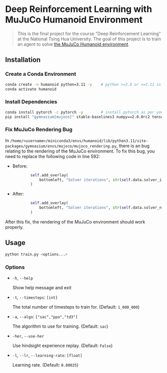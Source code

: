 # Deep Reinforcement Learning with MuJuCo Humanoid Environment

> This is the final project for the course "Deep Reinforcement Learning" at the National Tsing Hua University.
> The goal of this project is to train an agent to solve [the MuJuCo Humanoid environment](https://gymnasium.farama.org/main/environments/mujoco/humanoid/).

## Installation

### Create a Conda Environment

```bash
conda create -n humanoid python=3.11 -y    # python >=3.8 or <=3.11 is required
conda activate humanoid
```

### Install Dependencies

```bash
conda install pytorch -c pytorch -y        # install pytorch as per your operating system
pip install "gymnasium[mujoco]" stable-baselines3 numpy==2.0.0rc2 tensorboard
```

### Fix MuJuCo Rendering Bug

In `/home/<username>/miniconda3/envs/humanoid/lib/python3.11/site-packages/gymnasium/envs/mujoco/mujoco_rendering.py`, there is an bug relating to the rendering of the MuJuCo environment.
To fix this bug, you need to replace the following code in line 592:

- Before:
    ```python
            self.add_overlay(
                bottomleft, "Solver iterations", str(self.data.solver_iter + 1)
            )
    ```

- After:
    ```python
            self.add_overlay(
                bottomleft, "Solver iterations", str(self.data.solver_niter + 1)
            )
    ```

After this fix, the rendering of the MuJuCo environment should work properly.

## Usage

```bash
python train.py <options...>
```

### Options

- `-h`, `--help`

    Show help message and exit

- `-t`, `--timesteps`: `[int]`
                    
    The total number of timesteps to train for. (Default: `1_000_000`)

- `-a`, `--algo`: `["sac","ppo","td3"]`

    The algorithm to use for training. (Default: `sac`)

- `-her`, `--use-her`

    Use hindsight experience replay. (Default: `False`)

- `-l`, `--lr`, `--learning-rate`: `[float]`

    Learning rate. (Default: `0.00025`)
